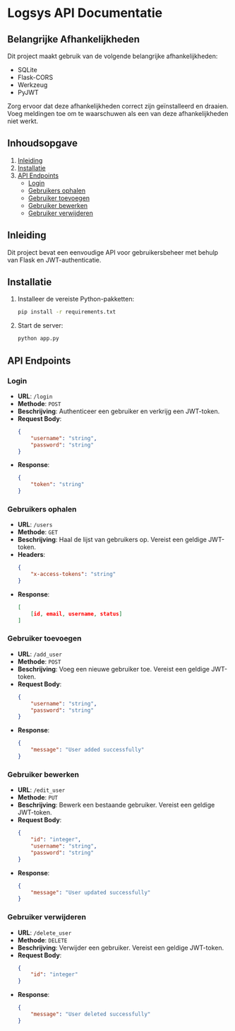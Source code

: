 
# Logsys API Documentatie

## Belangrijke Afhankelijkheden
Dit project maakt gebruik van de volgende belangrijke afhankelijkheden:
- SQLite
- Flask-CORS
- Werkzeug
- PyJWT

Zorg ervoor dat deze afhankelijkheden correct zijn geïnstalleerd en draaien. Voeg meldingen toe om te waarschuwen als een van deze afhankelijkheden niet werkt.

## Inhoudsopgave
1. [Inleiding](#inleiding)
2. [Installatie](#installatie)
3. [API Endpoints](#api-endpoints)
    - [Login](#login)
    - [Gebruikers ophalen](#gebruikers-ophalen)
    - [Gebruiker toevoegen](#gebruiker-toevoegen)
    - [Gebruiker bewerken](#gebruiker-bewerken)
    - [Gebruiker verwijderen](#gebruiker-verwijderen)

## Inleiding
Dit project bevat een eenvoudige API voor gebruikersbeheer met behulp van Flask en JWT-authenticatie.

## Installatie
1. Installeer de vereiste Python-pakketten:
    ```bash
    pip install -r requirements.txt
    ```

2. Start de server:
    ```bash
    python app.py
    ```

## API Endpoints

### Login
- **URL**: `/login`
- **Methode**: `POST`
- **Beschrijving**: Authenticeer een gebruiker en verkrijg een JWT-token.
- **Request Body**:
    ```json
    {
        "username": "string",
        "password": "string"
    }
    ```
- **Response**:
    ```json
    {
        "token": "string"
    }
    ```

### Gebruikers ophalen
- **URL**: `/users`
- **Methode**: `GET`
- **Beschrijving**: Haal de lijst van gebruikers op. Vereist een geldige JWT-token.
- **Headers**:
    ```json
    {
        "x-access-tokens": "string"
    }
    ```
- **Response**:
    ```json
    [
        [id, email, username, status]
    ]
    ```

### Gebruiker toevoegen
- **URL**: `/add_user`
- **Methode**: `POST`
- **Beschrijving**: Voeg een nieuwe gebruiker toe. Vereist een geldige JWT-token.
- **Request Body**:
    ```json
    {
        "username": "string",
        "password": "string"
    }
    ```
- **Response**:
    ```json
    {
        "message": "User added successfully"
    }
    ```

### Gebruiker bewerken
- **URL**: `/edit_user`
- **Methode**: `PUT`
- **Beschrijving**: Bewerk een bestaande gebruiker. Vereist een geldige JWT-token.
- **Request Body**:
    ```json
    {
        "id": "integer",
        "username": "string",
        "password": "string"
    }
    ```
- **Response**:
    ```json
    {
        "message": "User updated successfully"
    }
    ```

### Gebruiker verwijderen
- **URL**: `/delete_user`
- **Methode**: `DELETE`
- **Beschrijving**: Verwijder een gebruiker. Vereist een geldige JWT-token.
- **Request Body**:
    ```json
    {
        "id": "integer"
    }
    ```
- **Response**:
    ```json
    {
        "message": "User deleted successfully"
    }
    ```

